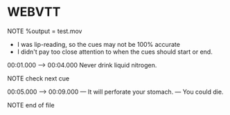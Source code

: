 # WEBVTT

NOTE
%output = test.mov

- I was lip-reading, so the cues may
not be 100% accurate
- I didn't pay too close attention to
when the cues should start or end.

00:01.000 --> 00:04.000
Never drink liquid nitrogen.

NOTE check next cue

00:05.000 --> 00:09.000
— It will perforate your stomach.
— You could die.

NOTE end of file